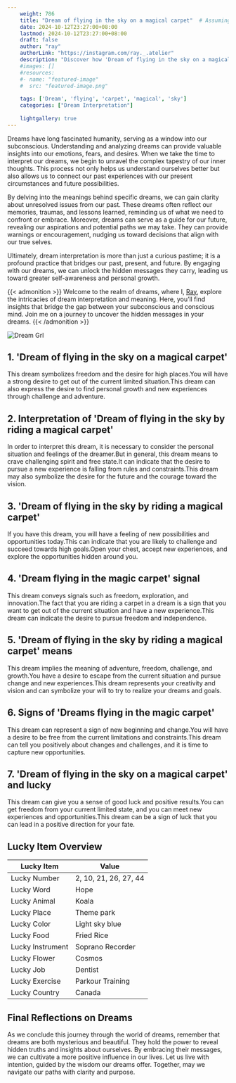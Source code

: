 ```yaml
---
    weight: 786
    title: "Dream of flying in the sky on a magical carpet"  # Assuming 'title' column exists
    date: 2024-10-12T23:27:00+08:00
    lastmod: 2024-10-12T23:27:00+08:00
    draft: false
    author: "ray"
    authorLink: "https://instagram.com/ray._.atelier"
    description: "Discover how 'Dream of flying in the sky on a magical carpet' can interpret your future and uncover its significant meanings in your life."
    #images: []
    #resources:
    #- name: "featured-image"
    #  src: "featured-image.png"
    
    tags: ['Dream', 'flying', 'carpet', 'magical', 'sky']
    categories: ["Dream Interpretation"]
    
    lightgallery: true
---
```

    
Dreams have long fascinated humanity, serving as a window into our subconscious. Understanding and analyzing dreams can provide valuable insights into our emotions, fears, and desires. When we take the time to interpret our dreams, we begin to unravel the complex tapestry of our inner thoughts. This process not only helps us understand ourselves better but also allows us to connect our past experiences with our present circumstances and future possibilities.

By delving into the meanings behind specific dreams, we can gain clarity about unresolved issues from our past. These dreams often reflect our memories, traumas, and lessons learned, reminding us of what we need to confront or embrace. Moreover, dreams can serve as a guide for our future, revealing our aspirations and potential paths we may take. They can provide warnings or encouragement, nudging us toward decisions that align with our true selves.

Ultimately, dream interpretation is more than just a curious pastime; it is a profound practice that bridges our past, present, and future. By engaging with our dreams, we can unlock the hidden messages they carry, leading us toward greater self-awareness and personal growth.

{{< admonition >}}
Welcome to the realm of dreams, where I, [Ray](https://instagram.com/ray._.atelier), explore the intricacies of dream interpretation and meaning. Here, you’ll find insights that bridge the gap between your subconscious and conscious mind. Join me on a journey to uncover the hidden messages in your dreams.
{{< /admonition >}}

![Dream Grl](https://cdn.pixabay.com/photo/2017/11/02/03/35/gothic-2910057_1280.jpg "Dream Grl")

## 1. 'Dream of flying in the sky on a magical carpet'
This dream symbolizes freedom and the desire for high places.You will have a strong desire to get out of the current limited situation.This dream can also express the desire to find personal growth and new experiences through challenge and adventure.

## 2. Interpretation of 'Dream of flying in the sky by riding a magical carpet'
In order to interpret this dream, it is necessary to consider the personal situation and feelings of the dreamer.But in general, this dream means to crave challenging spirit and free state.It can indicate that the desire to pursue a new experience is falling from rules and constraints.This dream may also symbolize the desire for the future and the courage toward the vision.

## 3. 'Dream of flying in the sky by riding a magical carpet'
If you have this dream, you will have a feeling of new possibilities and opportunities today.This can indicate that you are likely to challenge and succeed towards high goals.Open your chest, accept new experiences, and explore the opportunities hidden around you.

## 4. 'Dream flying in the magic carpet' signal
This dream conveys signals such as freedom, exploration, and innovation.The fact that you are riding a carpet in a dream is a sign that you want to get out of the current situation and have a new experience.This dream can indicate the desire to pursue freedom and independence.

## 5. 'Dream of flying in the sky by riding a magical carpet' means
This dream implies the meaning of adventure, freedom, challenge, and growth.You have a desire to escape from the current situation and pursue change and new experiences.This dream represents your creativity and vision and can symbolize your will to try to realize your dreams and goals.

## 6. Signs of 'Dreams flying in the magic carpet'
This dream can represent a sign of new beginning and change.You will have a desire to be free from the current limitations and constraints.This dream can tell you positively about changes and challenges, and it is time to capture new opportunities.

## 7. 'Dream of flying in the sky on a magical carpet' and lucky
This dream can give you a sense of good luck and positive results.You can get freedom from your current limited state, and you can meet new experiences and opportunities.This dream can be a sign of luck that you can lead in a positive direction for your fate.

## Lucky Item Overview
| Lucky Item          | Value              |
|---------------|--------------------|
| Lucky Number        | 2, 10, 21, 26, 27, 44  |
| Lucky Word          | Hope |
| Lucky Animal        | Koala |
| Lucky Place         | Theme park     |
| Lucky Color         | Light sky blue     |
| Lucky Food          | Fried Rice      |
| Lucky Instrument    | Soprano Recorder |
| Lucky Flower        | Cosmos    |
| Lucky Job           | Dentist       |
| Lucky Exercise      | Parkour Training  |
| Lucky Country       | Canada    |


##  Final Reflections on Dreams

As we conclude this journey through the world of dreams, remember that dreams are both mysterious and beautiful. They hold the power to reveal hidden truths and insights about ourselves. By embracing their messages, we can cultivate a more positive influence in our lives. Let us live with intention, guided by the wisdom our dreams offer. Together, may we navigate our paths with clarity and purpose.
